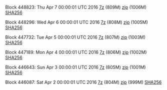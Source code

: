 Block 448823: Thu Apr  7 00:00:01 UTC 2016 [7z](https://transfer.sh/RKEvP/bootstrap.dat.20160407.7z) (809M) [zip](https://transfer.sh/cBuUq/bootstrap.dat.20160407.zip) (1006M) [SHA256](https://transfer.sh/KxVdv/sha256.txt)

Block 448296: Wed Apr  6 00:00:01 UTC 2016 [7z]() (808M) [zip]() (1005M) [SHA256]()

Block 447732: Tue Apr  5 00:00:01 UTC 2016 [7z](https://transfer.sh/kWOFk/bootstrap.dat.20160405.7z) (807M) [zip](https://transfer.sh/m2Xnk/bootstrap.dat.20160405.zip) (1003M) [SHA256](https://transfer.sh/MmSn0/sha256.txt)

Block 447189: Mon Apr  4 00:00:01 UTC 2016 [7z](https://transfer.sh/mJnXU/bootstrap.dat.20160404.7z) (806M) [zip](https://transfer.sh/4Gd8N/bootstrap.dat.20160404.zip) (1002M) [SHA256](https://transfer.sh/ww38j/sha256.txt)

Block 446643: Sun Apr  3 00:00:01 UTC 2016 [7z](https://transfer.sh/oiEdj/bootstrap.dat.20160403.7z) (805M) [zip](https://transfer.sh/VjSce/bootstrap.dat.20160403.zip) (1001M) [SHA256](https://transfer.sh/hAMV1/sha256.txt)

Block 446087: Sat Apr  2 00:00:01 UTC 2016 [7z](https://transfer.sh/rXi7S/bootstrap.dat.20160402.7z) (804M) [zip](https://transfer.sh/c9BpG/bootstrap.dat.20160402.zip) (999M) [SHA256](https://transfer.sh/132thm/sha256.txt)
